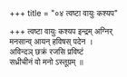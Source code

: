 +++
title = "०४ त्वष्टा वायुः कश्यप"

+++
त्वष्टा वायुः कश्यप इन्द्रम् अग्निर्  
मनसान्व् आयन् हविषस् पदेन ।  
अविन्दञ् छक्रं रजसि प्रविष्टं  
सध्रीचीनं वो मनो ऽस्तूग्रम् ॥